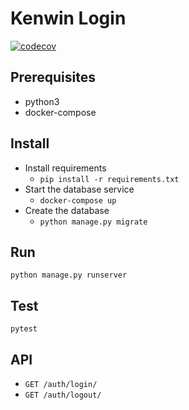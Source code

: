 # Kenwin Login

[![codecov](https://codecov.io/gh/jramosss/kenwin-login/branch/master/graph/badge.svg?token=IREQIZE7OW)](https://codecov.io/gh/jramosss/kenwin-login)

## Prerequisites
- python3
- docker-compose

## Install

- Install requirements
  - `pip install -r requirements.txt`
- Start the database service
  - `docker-compose up`
- Create the database
  - `python manage.py migrate`

## Run
`python manage.py runserver`

## Test
`pytest`

## API
- `GET /auth/login/`
- `GET /auth/logout/`

